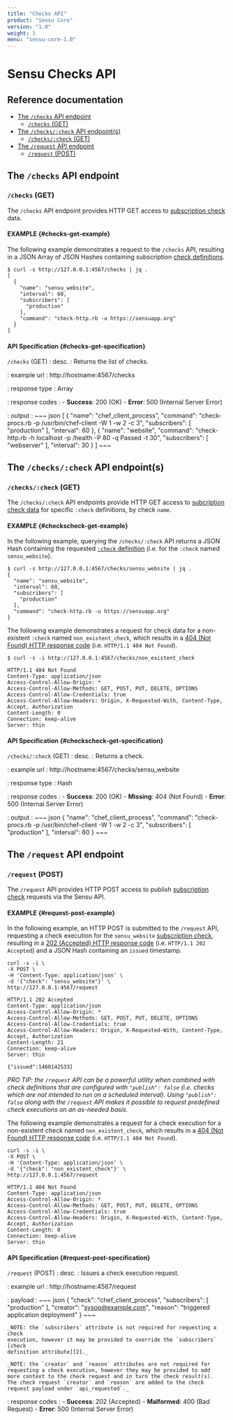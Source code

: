 ```yaml
---
title: "Checks API"
product: "Sensu Core"
version: "1.0"
weight: 3
menu: "sensu-core-1.0"
---
```

# Sensu Checks API

## Reference documentation

- [The `/checks` API endpoint](#the-checks-api-endpoint)
  - [`/checks` (GET)](#checks-get)
- [The `/checks/:check` API endpoint(s)](#the-checkscheck-api-endpoints)
  - [`/checks/:check` (GET)](#checkscheck-get)
- [The `/request` API endpoint](#the-request-api-endpoint)
  - [`/request` (POST)](#request-post)

## The `/checks` API endpoint

### `/checks` (GET)

The `/checks` API endpoint provides HTTP GET access to [subscription check][1]
data.

#### EXAMPLE {#checks-get-example}

The following example demonstrates a request to the `/checks` API, resulting in
a JSON Array of JSON Hashes containing subscription [check definitions][2].

~~~ shell
$ curl -s http://127.0.0.1:4567/checks | jq .
[
  {
    "name": "sensu_website",
    "interval": 60,
    "subscribers": [
      "production"
    ],
    "command": "check-http.rb -u https://sensuapp.org"
  }
]
~~~

#### API Specification {#checks-get-specification}

`/checks` (GET)
: desc.
  : Returns the list of checks.

: example url
  : http://hostname:4567/checks

: response type
  : Array

: response codes
  : - **Success**: 200 (OK)
    - **Error**: 500 (Internal Server Error)

: output
  : ~~~ json
    [
        {
            "name": "chef_client_process",
            "command": "check-procs.rb -p /usr/bin/chef-client -W 1 -w 2 -c 3",
            "subscribers": [
                "production"
            ],
            "interval": 60
        },
        {
            "name": "website",
            "command": "check-http.rb -h localhost -p /health -P 80 -q Passed -t 30",
            "subscribers": [
                "webserver"
            ],
            "interval": 30
        }
    ]
    ~~~

## The `/checks/:check` API endpoint(s)

### `/checks/:check` (GET)

The `/checks/:check` API endpoints provide HTTP GET access to
[subcription check data][1] for specific `:check` definitions, by check `name`.

#### EXAMPLE {#checkscheck-get-example}

In the following example, querying the `/checks/:check` API returns a JSON Hash
containing the requested [`:check` definition][2] (i.e. for the `:check` named
`sensu_website`).

~~~ shell
$ curl -s http://127.0.0.1:4567/checks/sensu_website | jq .
{
  "name": "sensu_website",
  "interval": 60,
  "subscribers": [
    "production"
  ],
  "command": "check-http.rb -u https://sensuapp.org"
}
~~~

The following example demonstrates a request for check data for a non-existent
`:check` named `non_existent_check`, which results in a [404 (Not Found) HTTP
response code][3] (i.e. `HTTP/1.1 404 Not Found`).

~~~ shell
$ curl -s -i http://127.0.0.1:4567/checks/non_existent_check

HTTP/1.1 404 Not Found
Content-Type: application/json
Access-Control-Allow-Origin: *
Access-Control-Allow-Methods: GET, POST, PUT, DELETE, OPTIONS
Access-Control-Allow-Credentials: true
Access-Control-Allow-Headers: Origin, X-Requested-With, Content-Type, Accept, Authorization
Content-Length: 0
Connection: keep-alive
Server: thin
~~~

#### API Specification {#checkscheck-get-specification}

`/checks/:check` (GET)
: desc.
  : Returns a check.

: example url
  : http://hostname:4567/checks/sensu_website

: response type
  : Hash

: response codes
  : - **Success**: 200 (OK)
    - **Missing**: 404 (Not Found)
    - **Error**: 500 (Internal Server Error)

: output
  : ~~~ json
    {
        "name": "chef_client_process",
        "command": "check-procs.rb -p /usr/bin/chef-client -W 1 -w 2 -c 3",
        "subscribers": [
            "production"
        ],
        "interval": 60
    }
    ~~~

## The `/request` API endpoint

### `/request` (POST)

The `/request` API provides HTTP POST access to publish [subscription check][1]
requests via the Sensu API.

#### EXAMPLE {#request-post-example}

In the following example, an HTTP POST is submitted to the `/request` API,
requesting a check execution for the `sensu_website` [subscription check][1],
resulting in a [202 (Accepted) HTTP response code][3] (i.e. `HTTP/1.1 202
Accepted`) and a JSON Hash containing an `issued` timestamp.

~~~ shell
curl -s -i \
-X POST \
-H 'Content-Type: application/json' \
-d '{"check": "sensu_website"}' \
http://127.0.0.1:4567/request

HTTP/1.1 202 Accepted
Content-Type: application/json
Access-Control-Allow-Origin: *
Access-Control-Allow-Methods: GET, POST, PUT, DELETE, OPTIONS
Access-Control-Allow-Credentials: true
Access-Control-Allow-Headers: Origin, X-Requested-With, Content-Type, Accept, Authorization
Content-Length: 21
Connection: keep-alive
Server: thin

{"issued":1460142533}
~~~

_PRO TIP: the `/request` API can be a powerful utility when combined with check
definitions that are configured with `"publish": false` (i.e. checks which are
not intended to run on a scheduled interval). Using `"publish": false` along
with the `/request` API makes it possible to request predefined check executions
on an as-needed basis._

The following example demonstrates a request for a check execution for a
non-existent check named `non_existent_check`, which results in a [404 (Not
Found) HTTP response code][3] (i.e. `HTTP/1.1 404 Not Found`).

~~~ shell
curl -s -i \
-X POST \
-H 'Content-Type: application/json' \
-d '{"check": "non_existent_check"}' \
http://127.0.0.1:4567/request

HTTP/1.1 404 Not Found
Content-Type: application/json
Access-Control-Allow-Origin: *
Access-Control-Allow-Methods: GET, POST, PUT, DELETE, OPTIONS
Access-Control-Allow-Credentials: true
Access-Control-Allow-Headers: Origin, X-Requested-With, Content-Type, Accept, Authorization
Content-Length: 0
Connection: keep-alive
Server: thin
~~~

#### API Specification {#request-post-specification}

`/request` (POST)
: desc.
  : Issues a check execution request.

: example url
  : http://hostname:4567/request

: payload
  : ~~~ json
    {
      "check": "chef_client_process",
      "subscribers": [
        "production"
      ],
      "creator": "sysop@example.com",
      "reason": "triggered application deployment"
    }
    ~~~

    _NOTE: the `subscribers` attribute is not required for requesting a check
    execution, however it may be provided to override the `subscribers` [check
    definition attribute][2]._

    _NOTE: the `creator` and `reason` attributes are not required for
    requesting a check execution, however they may be provided to add
    more context to the check request and in turn the check result(s).
    The check request `creator` and `reason` are added to the check
    request payload under `api_requested`._

: response codes
  : - **Success**: 202 (Accepted)
    - **Malformed**: 400 (Bad Request)
    - **Error**: 500 (Internal Server Error)

[?]:  #
[1]:  ../reference/checks.html#subscription-checks
[2]:  ../reference/checks.html#check-configuration
[3]:  https://en.wikipedia.org/wiki/List_of_HTTP_status_codes